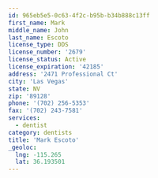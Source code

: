 ```yaml
---
id: 965eb5e5-0c63-4f2c-b95b-b34b888c13ff
first_name: Mark
middle_name: John
last_name: Escoto
license_type: DDS
license_number: '2679'
license_status: Active
license_expiration: '42185'
address: '2471 Professional Ct'
city: 'Las Vegas'
state: NV
zip: '89128'
phone: '(702) 256-5353'
fax: '(702) 243-7581'
services:
  - dentist
category: dentists
title: 'Mark Escoto'
_geoloc:
  lng: -115.265
  lat: 36.193501
---
```

